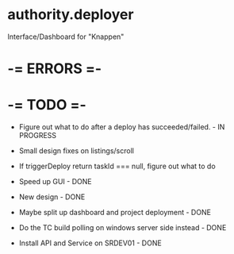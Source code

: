 # authority.deployer
Interface/Dashboard for "Knappen"


# -= ERRORS =-

# -= TODO =-

* Figure out what to do after a deploy has succeeded/failed. - IN PROGRESS

* Small design fixes on listings/scroll

* If triggerDeploy return taskId === null, figure out what to do

* Speed up GUI - DONE

* New design - DONE

* Maybe split up dashboard and project deployment - DONE

* Do the TC build polling on windows server side instead - DONE

* Install API and Service on SRDEV01 - DONE
